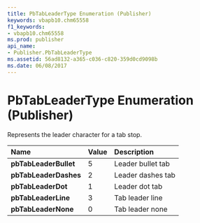 ```yaml
---
title: PbTabLeaderType Enumeration (Publisher)
keywords: vbapb10.chm65558
f1_keywords:
- vbapb10.chm65558
ms.prod: publisher
api_name:
- Publisher.PbTabLeaderType
ms.assetid: 56ad8132-a365-c036-c820-359d0cd9098b
ms.date: 06/08/2017
---
```



# PbTabLeaderType Enumeration (Publisher)

Represents the leader character for a tab stop. 



|**Name**|**Value**|**Description**|
|:-----|:-----|:-----|
| **pbTabLeaderBullet**|5|Leader bullet tab|
| **pbTabLeaderDashes**|2|Leader dashes tab|
| **pbTabLeaderDot**|1|Leader dot tab|
| **pbTabLeaderLine**|3|Tab leader line|
| **pbTabLeaderNone**|0|Tab leader none|

